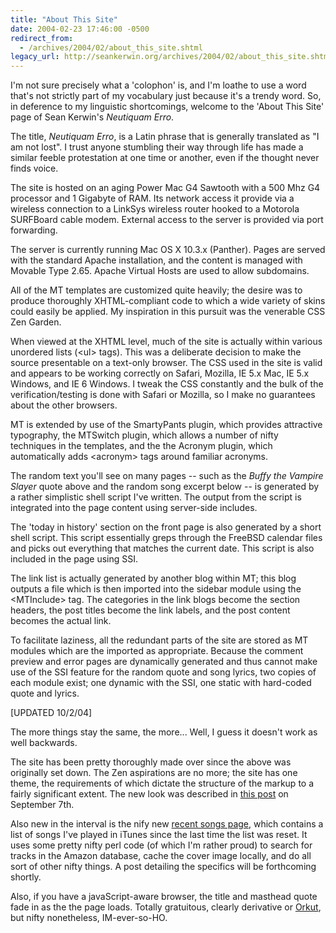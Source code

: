 ```yaml
---
title: "About This Site"
date: 2004-02-23 17:46:00 -0500
redirect_from:
  - /archives/2004/02/about_this_site.shtml
legacy_url: http://seankerwin.org/archives/2004/02/about_this_site.shtml
---
```

<p>I'm not sure precisely what a 'colophon' is, and I'm loathe to use a word that's not strictly part of my vocabulary just because it's a trendy word.  So, in deference to my linguistic shortcomings, welcome to the 'About This Site' page of Sean Kerwin's <i>Neutiquam Erro</i>.</p>

<p>The title, <i>Neutiquam Erro</i>, is a Latin phrase that is generally translated as "I am not lost".  I trust anyone stumbling their way through life has made a similar feeble protestation at one time or another, even if the thought never finds voice.</p>

<p>The site is hosted on an aging Power Mac G4 Sawtooth with a 500 Mhz G4 processor and 1 Gigabyte of RAM.  Its network access it provide via a wireless connection to a LinkSys wireless router hooked to a Motorola SURFBoard cable modem.  External access to the server is provided via port forwarding.</p>

<p>The server is currently running Mac OS X 10.3.x (Panther).  Pages are served with the standard Apache installation, and the content is managed with Movable Type 2.65.  Apache Virtual Hosts are used to allow subdomains.</p>

<p>All of the MT templates are customized quite heavily; the desire was to produce thoroughly XHTML-compliant code to which a wide variety of skins could easily be applied.  My inspiration in this pursuit was the venerable CSS Zen Garden.</p>

<p>When viewed at the XHTML level, much of the site is actually within various unordered lists (<span class="code">&lt;ul&gt;</span> tags).  This was a deliberate decision to make the source presentable on a text-only browser.  The CSS used in the site is valid and appears to be working correctly on Safari, Mozilla, IE 5.x Mac, IE 5.x Windows, and IE 6 Windows.  I tweak the CSS constantly and the bulk of the verification/testing is done with Safari or Mozilla, so I make no guarantees about the other browsers.</p>

<p>MT is extended by use of the SmartyPants plugin, which provides attractive typography, the MTSwitch plugin, which allows a number of nifty techniques in the templates, and the the Acronym plugin, which automatically adds <span class="code">&lt;acronym&gt;</span> tags around familiar acronyms.</p>

<p>The random text you'll see on many pages -- such as the <i>Buffy the Vampire Slayer</i> quote above and the random song excerpt below -- is generated by a rather simplistic shell script I've written.  The output from the script is integrated into the page content using server-side includes.</p>

<p>The 'today in history' section on the front page is also generated by a short shell script.  This script essentially <span class="code">grep</span>s through the FreeBSD calendar files and picks out everything that matches the current date.  This script is also included in the page using SSI.</p>

<p>The link list is actually generated by another blog within MT; this blog outputs a file which is then imported into the sidebar module using the <span class="code">&lt;MTInclude&gt;</span> tag.  The categories in the link blogs become the section headers, the post titles become the link labels, and the post content becomes the actual link.</p>

<p>To facilitate laziness, all the redundant parts of the site are stored as MT modules which are the imported as appropriate.  Because the comment preview and error pages are dynamically generated and thus cannot make use of the SSI feature for the random quote and song lyrics, two copies of each module exist; one dynamic with the SSI, one static with hard-coded quote and lyrics.</p>

<p>[UPDATED 10/2/04]</p>

<p>The more things stay the same, the more... Well, I guess it doesn't work as well backwards.</p>

<p>The site has been pretty thoroughly made over since the above was originally set down.  The Zen aspirations are no more; the site has one theme, the requirements of which dictate the structure of the markup to a fairly significant extent.  The new look was described in <a href="http://hamstergeddon.dyndns.org/archives/2004/09/07/neutiquam_erro_reloaded.shtml">this post</a> on September 7th.</p>

<p>Also new in the interval is the nify new <a href="http://hamstergeddon.dyndns.org/songs.shtml">recent songs page</a>, which contains a list of songs I've played in iTunes since the last time the list was reset.  It uses some pretty nifty perl code (of which I'm rather proud) to search for tracks in the Amazon database, cache the cover image locally, and do all sort of other nifty things.  A post detailing the specifics will be forthcoming shortly.</p>

<p>Also, if you have a javaScript-aware browser, the title and masthead quote fade in as the the page loads.  Totally gratuitous, clearly derivative or <a href="http://www.orkut.com/">Orkut</a>, but nifty nonetheless, IM-ever-so-HO.</p>
